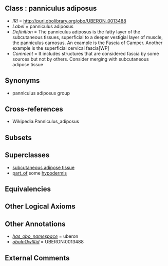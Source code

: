 
## Class : panniculus adiposus

 * *IRI* = http://purl.obolibrary.org/obo/UBERON_0013488
 * *Label* = panniculus adiposus
 * *Definition* = The panniculus adiposus is the fatty layer of the subcutaneous tissues, superficial to a deeper vestigial layer of muscle, the panniculus carnosus. An example is the Fascia of Camper. Another example is the superficial cervical fascia[WP]
 * *Comment* = It includes structures that are considered fascia by some sources but not by others. Consider merging with subcutaneous adipose tissue

## Synonyms

 * panniculus adiposus group

## Cross-references

 * Wikipedia:Panniculus_adiposus

## Subsets


## Superclasses

 * [subcutaneous adipose tissue](../../UBERON/90/UBERON_0002190.md)
 * [part_of](../../BFO/50/BFO_0000050.md) some [hypodermis](../../UBERON/72/UBERON_0002072.md)

## Equivalencies


## Other Logical Axioms


## Other Annotations

 * *[has_obo_namespace](../../ce/oboInOwl#hasOBONamespace.md)* = uberon
 * *[oboInOwl#id](../../id/oboInOwl#id.md)* = UBERON:0013488

## External Comments

